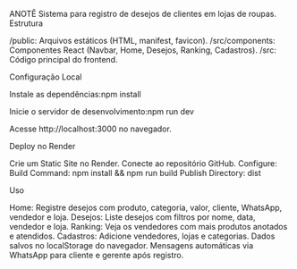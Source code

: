 ANOTÊ
Sistema para registro de desejos de clientes em lojas de roupas.
Estrutura

/public: Arquivos estáticos (HTML, manifest, favicon).
/src/components: Componentes React (Navbar, Home, Desejos, Ranking, Cadastros).
/src: Código principal do frontend.

Configuração Local

Instale as dependências:npm install


Inicie o servidor de desenvolvimento:npm run dev


Acesse http://localhost:3000 no navegador.

Deploy no Render

Crie um Static Site no Render.
Conecte ao repositório GitHub.
Configure:
Build Command: npm install && npm run build
Publish Directory: dist



Uso

Home: Registre desejos com produto, categoria, valor, cliente, WhatsApp, vendedor e loja.
Desejos: Liste desejos com filtros por nome, data, vendedor e loja.
Ranking: Veja os vendedores com mais produtos anotados e atendidos.
Cadastros: Adicione vendedores, lojas e categorias.
Dados salvos no localStorage do navegador.
Mensagens automáticas via WhatsApp para cliente e gerente após registro.

